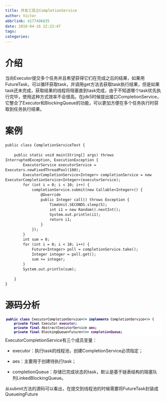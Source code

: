 ```yaml
---
title: 并发工具之CompletionService
author: Victor
abbrlink: 4177496835
date: 2018-04-16 22:23:47
tags:
categories:
---
```

# 介绍
当向Executor提交多个任务并且希望获得它们在完成之后的结果，如果用FutureTask，可以循环获取task，并调用get方法去获取task执行结果，但是如果task还未完成，获取结果的线程将阻塞直到task完成，由于不知道哪个task优先执行完毕，使用这种方式效率不会很高。在jdk5时候提出接口CompletionService，它整合了Executor和BlockingQueue的功能，可以更加方便在多个任务执行时获取到任务执行结果。

# 案例

```
public class CompletionServiceTest {

    public static void main(String[] args) throws InterruptedException, ExecutionException {
        ExecutorService executorService = Executors.newFixedThreadPool(100);
        ExecutorCompletionService<Integer> completionService = new ExecutorCompletionService<Integer>(executorService);
        for (int i = 0; i < 10; i++) {
            completionService.submit(new Callable<Integer>() {
                @Override
                public Integer call() throws Exception {
                    TimeUnit.SECONDS.sleep(5);
                    int i1 = new Random().nextInt();
                    System.out.println(i1);
                    return i1;
                }
            });
        }
        int sum = 0;
        for (int i = 0; i < 10; i++) {
            Future<Integer> poll = completionService.take();
            Integer integer = poll.get();
            sum += integer;
        }
        System.out.println(sum);

    }
}
```


# 源码分析

![upload successful](/images/pasted-153.png)
ExecutorCompletionService有三个成员变量：

- executor：执行task的线程池，创建CompletionService必须指定；

- aes：主要用于创建待执行task；

- completionQueue：存储已完成状态的task，默认是基于链表结构的阻塞队列LinkedBlockingQueue。


从submit方法的源码可以看出，在提交到线程池的时候需要将FutureTask封装成QueueingFuture
